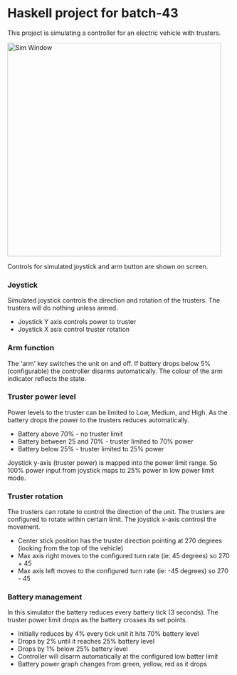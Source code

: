 # Haskell project for batch-43
This project is simulating a controller for an electric vehicle with trusters.

<img width="480" alt="Sim Window" src="https://user-images.githubusercontent.com/5494992/175505636-6fe00a73-104b-430c-bb9c-2de0d2616eb5.png">

Controls for simulated joystick and arm button are shown on screen.

### Joystick
Simulated joystick controls the direction and rotation of the trusters. The trusters will do nothing unless armed.  
- Joystick Y axis controls power to truster
- Joystick X asix control truster rotation

### Arm function
The 'arm' key switches the unit on and off. If battery drops below 5% (configurable) the controller disarms automatically. The colour of the arm indicator reflects the state.

### Truster power level
Power levels to the truster can be limited to Low, Medium, and High. As the battery drops the power to the trusters reduces automatically.
- Battery above 70%           - no truster limit
- Battery between 25 and 70%  - truster limited to 70% power
- Battery below 25%           - truster limited to 25% power

Joystick y-axis (truster power) is mapped into the power limit range. So 100% power input from joystick maps to 25% power in low power limit mode.

### Truster rotation
The trusters can rotate to control the direction of the unit. The trusters are configured to rotate within certain limit. The joystick x-axis controsl the movement. 
- Center stick position has the truster direction pointing at 270 degrees (looking from the top of the vehicle)
- Max axis right moves to the configured turn rate (ie: 45 degrees) so 270 + 45
- Max axis left moves to the configured turn rate (ie: -45 degrees) so 270 - 45

### Battery management
In this simulator the battery reduces every battery tick (3 seconds). The truster power limit drops as the battery crosses its set points. 
- Initially reduces by 4% every tick unit it hits 70% battery level
- Drops by 2% until it reaches 25% battery level
- Drops by 1% below 25% battery level 
- Controller will disarm automatically at the configured low batter limit
- Battery power graph changes from green, yellow, red as it drops


